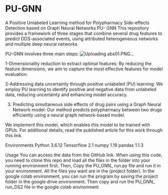 # PU-GNN
A Positive Unlabeled Learning method for Polypharmacy Side-effects Detection based on Graph Neural Networks
PU- GNN
This repository provides a framework of three stages that combine several drug features to predict DDS-associated events, using attributed heterogeneous networks and multiple deep neural networks. 

 PU-GNN involves three main steps: 
![Uploading abs01.PNG…]()


1-Dimensionality reduction to extract optimal features: By reducing the feature dimensions, we aim to capture the most effective features for model evaluation. 


2-Addressing data uncertainty through positive unlabeled (PU) learning: We employ PU learning to identify positive and negative data from unlabeled data, reducing uncertainty and enhancing model accuracy. 



3. Predicting simultaneous side effects of drug pairs using a Graph Neural Network model: Our method predicts polypharmacy between two drugs efficiently using a neural graph network-based model.


 We implement this model, which enables this model to be trained with GPUs. For additional details, read the published article for this work through this link.

Environments
Python 3.6.12 
Tensorflow 2.1
numpy 1.19
pandas 1.1.3

Usage
 You can access the data from the GitHub link. When using this code, you need to clone this repo and load all the files in the folder into your running environment first. Then, Copy the PU_GNN_ run.py file and run it in your environment. All the files you want are in the (project folder).
In the google colab environment, you can run the program by saving the project folder in the google drive environment.
Then copy and run the PU_GNN_ run_DS2 file in the google colab environment


